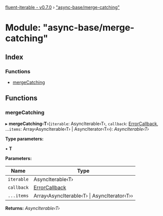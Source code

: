 [fluent-iterable - v0.7.0](../README.md) › ["async-base/merge-catching"](_async_base_merge_catching_.md)

# Module: "async-base/merge-catching"

## Index

### Functions

* [mergeCatching](_async_base_merge_catching_.md#mergecatching)

## Functions

###  mergeCatching

▸ **mergeCatching**‹**T**›(`iterable`: AsyncIterable‹T›, `callback`: [ErrorCallback](../interfaces/_types_.errorcallback.md), ...`items`: Array‹AsyncIterable‹T› | AsyncIterator‹T››): *AsyncIterable‹T›*

**Type parameters:**

▪ **T**

**Parameters:**

Name | Type |
------ | ------ |
`iterable` | AsyncIterable‹T› |
`callback` | [ErrorCallback](../interfaces/_types_.errorcallback.md) |
`...items` | Array‹AsyncIterable‹T› &#124; AsyncIterator‹T›› |

**Returns:** *AsyncIterable‹T›*
